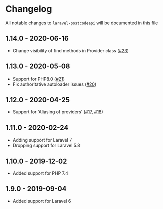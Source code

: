 # Changelog

All notable changes to `laravel-postcodeapi` will be documented in this file

## 1.14.0 - 2020-06-16

- Change visibility of find methods in Provider class ([#23](https://github.com/nickurt/laravel-postcodeapi/pull/23))

## 1.13.0 - 2020-05-08

- Support for PHP8.0 ([#21](https://github.com/nickurt/laravel-postcodeapi/pull/21))
- Fix authoritative autoloader issues ([#20](https://github.com/nickurt/laravel-postcodeapi/pull/20))

## 1.12.0 - 2020-04-25

- Support for 'Aliasing of providers' ([#17](https://github.com/nickurt/laravel-postcodeapi/issues/17), [#18](https://github.com/nickurt/laravel-postcodeapi/pull/18))

## 1.11.0 - 2020-02-24

- Adding support for Laravel 7
- Dropping support for Laravel 5.8

## 1.10.0 - 2019-12-02

- Added support for PHP 7.4

## 1.9.0 - 2019-09-04

- Added support for Laravel 6
